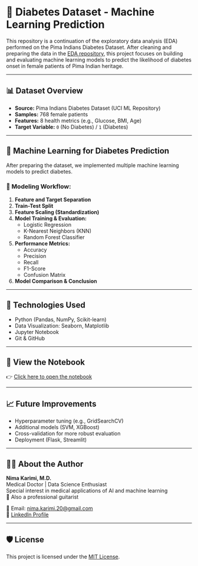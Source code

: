 # 🧬 Diabetes Dataset - Machine Learning Prediction

This repository is a continuation of the exploratory data analysis (EDA) performed on the Pima Indians Diabetes Dataset. After cleaning and preparing the data in the [EDA repository](https://github.com/nimaski/pima-diabetes-eda), this project focuses on building and evaluating machine learning models to predict the likelihood of diabetes onset in female patients of Pima Indian heritage.


---

## 📊 Dataset Overview

- **Source:** Pima Indians Diabetes Dataset (UCI ML Repository)
- **Samples:** 768 female patients
- **Features:** 8 health metrics (e.g., Glucose, BMI, Age)
- **Target Variable:** `0` (No Diabetes) / `1` (Diabetes)

---


## 🧠 Machine Learning for Diabetes Prediction

After preparing the dataset, we implemented multiple machine learning models to predict diabetes.

### 🔢 Modeling Workflow:
1. **Feature and Target Separation**
2. **Train-Test Split**
3. **Feature Scaling (Standardization)**
4. **Model Training & Evaluation:**
   - Logistic Regression
   - K-Nearest Neighbors (KNN)
   - Random Forest Classifier
5. **Performance Metrics:**
   - Accuracy
   - Precision
   - Recall
   - F1-Score
   - Confusion Matrix
6. **Model Comparison & Conclusion**

---

## 🧰 Technologies Used

- Python (Pandas, NumPy, Scikit-learn)
- Data Visualization: Seaborn, Matplotlib
- Jupyter Notebook
- Git & GitHub

---

## 📎 View the Notebook

👉 [Click here to open the notebook]([./Pima%20Indians%20Diabetes%20Dataset.ipynb](https://github.com/drnima-ai/diabetes-prediction-eda-ml/blob/main/Machine%20Learning%20for%20Diabetes%20Prediction.ipynb))

---

## 📈 Future Improvements

- Hyperparameter tuning (e.g., GridSearchCV)
- Additional models (SVM, XGBoost)
- Cross-validation for more robust evaluation
- Deployment (Flask, Streamlit)

---

## 👨‍⚕️ About the Author

**Nima Karimi, M.D.**  
Medical Doctor | Data Science Enthusiast  
Special interest in medical applications of AI and machine learning  
🎸 Also a professional guitarist  

📧 Email: nima.karimi.20@gmail.com  
🔗 [LinkedIn Profile](https://www.linkedin.com/in/YOUR-LINKEDIN)

---

## 🛡️ License

This project is licensed under the [MIT License](LICENSE).


